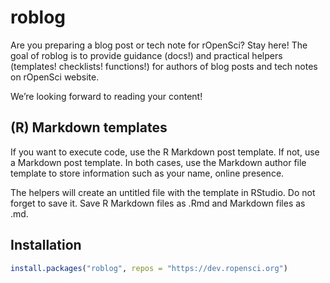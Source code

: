 
<!-- README.md is generated from README.Rmd. Please edit that file -->

# roblog

Are you preparing a blog post or tech note for rOpenSci? Stay here\! The
goal of roblog is to provide guidance (docs\!) and practical helpers
(templates\! checklists\! functions\!) for authors of blog posts and
tech notes on rOpenSci website.

We’re looking forward to reading your content\!

## (R) Markdown templates

If you want to execute code, use the R Markdown post template. If not,
use a Markdown post template. In both cases, use the Markdown author
file template to store information such as your name, online presence.

The helpers will create an untitled file with the template in RStudio.
Do not forget to save it. Save R Markdown files as .Rmd and Markdown
files as .md.

## Installation

``` r
install.packages("roblog", repos = "https://dev.ropensci.org")
```
